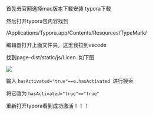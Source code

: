 首先去官网选择mac版本下载安装 typora下载

然后打开typora包内容找到

/Applications/Typora.app/Contents/Resources/TypeMark/ 

编辑器打开上面文件夹，这里我拉到vscode

找到page-dist/static/js/Licen..如下图 

![](https://img-blog.csdnimg.cn/6448e258546449a5b07a030efa630cd2.png)



输入 `hasActivated="true"==e.hasActivated `进行搜索

将它改为  `hasActivated="true"=="true"`

重新打开typora看到成功激活！！！

